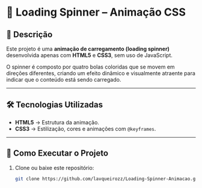 # 🔄 Loading Spinner – Animação CSS

## 📌 Descrição
Este projeto é uma **animação de carregamento (loading spinner)** desenvolvida apenas com **HTML5** e **CSS3**, sem uso de JavaScript.  

O spinner é composto por quatro bolas coloridas que se movem em direções diferentes, criando um efeito dinâmico e visualmente atraente para indicar que o conteúdo está sendo carregado.  

---

## 🛠 Tecnologias Utilizadas
- **HTML5** → Estrutura da animação.  
- **CSS3** → Estilização, cores e animações com `@keyframes`.  

---

## 🚀 Como Executar o Projeto
1. Clone ou baixe este repositório:  
   ```bash
   git clone https://github.com/lavqueirozz/Loading-Spinner-Animacao.git
   
